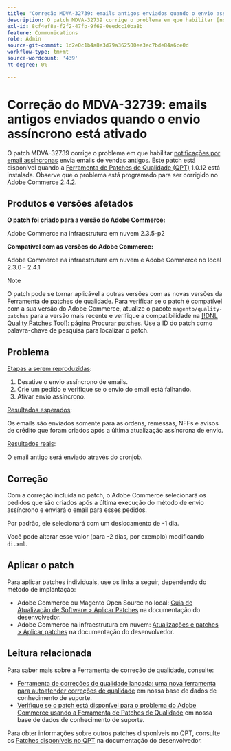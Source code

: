 ```yaml
---
title: "Correção MDVA-32739: emails antigos enviados quando o envio assíncrono está ativado"
description: O patch MDVA-32739 corrige o problema em que habilitar [notificações por email assíncronas](https://devdocs.magento.com/guides/v2.4/performance-best-practices/configuration.html#asynchronous-email-notifications) envia emails de vendas antigos. Este patch está disponível quando a [Ferramenta de correções de qualidade (QPT)](/help/announcements/adobe-commerce-announcements/magento-quality-patches-released-new-tool-to-self-serve-quality-patches.md) 1.0.12 está instalada. Observe que o problema está programado para ser corrigido no Adobe Commerce 2.4.2.
exl-id: 8cf4ef8a-f2f2-47fb-9f69-0eedcc10ba8b
feature: Communications
role: Admin
source-git-commit: 1d2e0c1b4a8e3d79a362500ee3ec7bde84a6ce0d
workflow-type: tm+mt
source-wordcount: '439'
ht-degree: 0%

---
```


# Correção do MDVA-32739: emails antigos enviados quando o envio assíncrono está ativado

O patch MDVA-32739 corrige o problema em que habilitar [notificações por email assíncronas](https://devdocs.magento.com/guides/v2.4/performance-best-practices/configuration.html#asynchronous-email-notifications) envia emails de vendas antigos. Este patch está disponível quando a [Ferramenta de Patches de Qualidade (QPT)](/help/announcements/adobe-commerce-announcements/magento-quality-patches-released-new-tool-to-self-serve-quality-patches.md) 1.0.12 está instalada. Observe que o problema está programado para ser corrigido no Adobe Commerce 2.4.2.

## Produtos e versões afetados

**O patch foi criado para a versão do Adobe Commerce:**

Adobe Commerce na infraestrutura em nuvem 2.3.5-p2

**Compatível com as versões do Adobe Commerce:**

Adobe Commerce na infraestrutura em nuvem e Adobe Commerce no local 2.3.0 - 2.4.1

>[!NOTE]
>
>O patch pode se tornar aplicável a outras versões com as novas versões da Ferramenta de patches de qualidade. Para verificar se o patch é compatível com a sua versão do Adobe Commerce, atualize o pacote `magento/quality-patches` para a versão mais recente e verifique a compatibilidade na [[!DNL Quality Patches Tool]: página Procurar patches](https://devdocs.magento.com/quality-patches/tool.html#patch-grid). Use a ID do patch como palavra-chave de pesquisa para localizar o patch.

## Problema

<u>Etapas a serem reproduzidas</u>:

1. Desative o envio assíncrono de emails.
1. Crie um pedido e verifique se o envio do email está falhando.
1. Ativar envio assíncrono.

<u>Resultados esperados</u>:

Os emails são enviados somente para as ordens, remessas, NFFs e avisos de crédito que foram criados após a última atualização assíncrona de envio.

<u>Resultados reais</u>:

O email antigo será enviado através do cronjob.

## Correção

Com a correção incluída no patch, o Adobe Commerce selecionará os pedidos que são criados após a última execução do método de envio assíncrono e enviará o email para esses pedidos.

Por padrão, ele selecionará com um deslocamento de -1 dia.

Você pode alterar esse valor (para -2 dias, por exemplo) modificando `di.xml`.

## Aplicar o patch

Para aplicar patches individuais, use os links a seguir, dependendo do método de implantação:

* Adobe Commerce ou Magento Open Source no local: [Guia de Atualização de Software > Aplicar Patches](https://devdocs.magento.com/guides/v2.4/comp-mgr/patching/mqp.html) na documentação do desenvolvedor.
* Adobe Commerce na infraestrutura em nuvem: [Atualizações e patches > Aplicar patches](https://devdocs.magento.com/cloud/project/project-patch.html) na documentação do desenvolvedor.

## Leitura relacionada

Para saber mais sobre a Ferramenta de correção de qualidade, consulte:

* [Ferramenta de correções de qualidade lançada: uma nova ferramenta para autoatender correções de qualidade](/help/announcements/adobe-commerce-announcements/magento-quality-patches-released-new-tool-to-self-serve-quality-patches.md) em nossa base de dados de conhecimento de suporte.
* [Verifique se o patch está disponível para o problema do Adobe Commerce usando a Ferramenta de Patches de Qualidade](/help/support-tools/patches-available-in-qpt-tool/check-patch-for-magento-issue-with-magento-quality-patches.md) em nossa base de dados de conhecimento de suporte.

Para obter informações sobre outros patches disponíveis no QPT, consulte os [Patches disponíveis no QPT](https://devdocs.magento.com/quality-patches/tool.html#patch-grid) na documentação do desenvolvedor.

